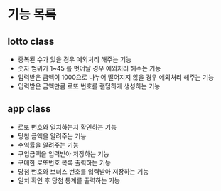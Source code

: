 # 기능 목록
## lotto class
- 중복된 수가 있을 경우 예외처리 해주는 기능
- 숫자 범위가 1~45 를 벗어날 경우 예외처리 해주는 기능
- 입력받은 금액이 1000으로 나누어 떨어지지 않을 경우 예외처리 해주는 기능
- 입력받은 금액만큼 로또 번호를 랜덤하게 생성하는 기능

## app class
- 로또 번호와 일치하는지 확인하는 기능
- 당첨 금액을 알려주는 기능
- 수익률을 알려주는 기능
- 구입금액을 입력받아 저장하는 기능
- 구매한 로또번호 목록 출력하는 기능
- 당첨 번호와 보너스 번호를 입력받아 저장하는 기능
- 일치 확인 후 당첨 통계를 출력하는 기능